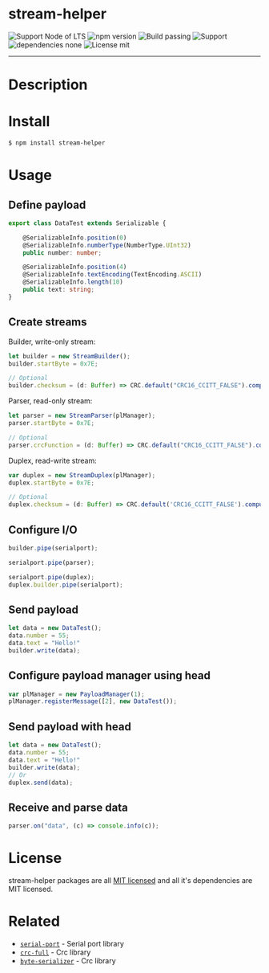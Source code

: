 # stream-helper

![Support Node of LTS](https://img.shields.io/badge/node-LTS-brightgreen.svg?style=plastic) ![npm version](https://img.shields.io/badge/npm-3.5.0-brightgreen.svg?style=plastic) 
![Build passing](https://img.shields.io/badge/build-passing%20Typescript-brightgreen.svg?style=plastic) 
![Support](https://img.shields.io/badge/support-JavaScript%20|%20TypeScript-brightgreen.svg?style=plastic) 
![dependencies none](https://img.shields.io/badge/dependencies-None-blue.svg?style=plastic) ![License mit](https://img.shields.io/badge/license-MIT-blue.svg?style=plastic)

---

# Description


# Install
```sh
$ npm install stream-helper
```

# Usage

## Define payload


```typescript
export class DataTest extends Serializable {

    @SerializableInfo.position(0)
    @SerializableInfo.numberType(NumberType.UInt32)
    public number: number;

    @SerializableInfo.position(4)
    @SerializableInfo.textEncoding(TextEncoding.ASCII)
    @SerializableInfo.length(10)
    public text: string;
}
```

## Create streams

Builder, write-only stream:   

```typescript
let builder = new StreamBuilder();
builder.startByte = 0x7E;

// Optional
builder.checksum = (d: Buffer) => CRC.default("CRC16_CCITT_FALSE").computeBuffer(d);
```
Parser, read-only stream:   

```typescript
let parser = new StreamParser(plManager);
parser.startByte = 0x7E;

// Optional
parser.crcFunction = (d: Buffer) => CRC.default("CRC16_CCITT_FALSE").computeBuffer(d);
```

Duplex, read-write stream:   

```typescript
var duplex = new StreamDuplex(plManager);
duplex.startByte = 0x7E;

// Optional
duplex.checksum = (d: Buffer) => CRC.default('CRC16_CCITT_FALSE').computeBuffer(d);
```
## Configure I/O


```typescript
builder.pipe(serialport);

serialport.pipe(parser);

serialport.pipe(duplex);
duplex.builder.pipe(serialport);
```

## Send payload


```typescript
let data = new DataTest();
data.number = 55;
data.text = "Hello!"
builder.write(data);
```

## Configure payload manager using head


```typescript
var plManager = new PayloadManager(1);
plManager.registerMessage([2], new DataTest());
```

## Send payload with head


```typescript
let data = new DataTest();
data.number = 55;
data.text = "Hello!"
builder.write(data);
// Or
duplex.send(data);
```

## Receive and parse data


```typescript
parser.on("data", (c) => console.info(c));
```

# License 

stream-helper packages are all [MIT licensed](https://github.com/riologiuseppe/stream-helper/blob/master/LICENSE) and all it's dependencies are MIT licensed.

# Related

- [`serial-port`](https://github.com/node-serialport/node-serialport) - Serial port library
- [`crc-full`](https://github.com/riologiuseppe/crc-full) - Crc library
- [`byte-serializer`](https://github.com/riologiuseppe/byte-serializer) - Crc library